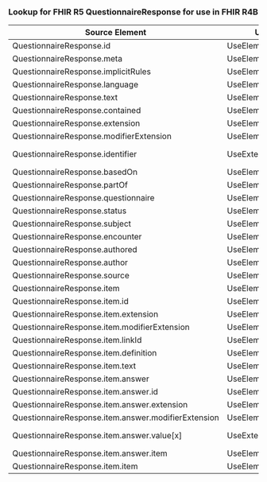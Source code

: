 ### Lookup for FHIR R5 QuestionnaireResponse for use in FHIR R4B

| Source Element | Usage | Target |
| -------------- | ----- | ------ |
| QuestionnaireResponse.id | UseElementRenamed | QuestionnaireResponse.id |
| QuestionnaireResponse.meta | UseElementRenamed | QuestionnaireResponse.meta |
| QuestionnaireResponse.implicitRules | UseElementRenamed | QuestionnaireResponse.implicitRules |
| QuestionnaireResponse.language | UseElementRenamed | QuestionnaireResponse.language |
| QuestionnaireResponse.text | UseElementRenamed | QuestionnaireResponse.text |
| QuestionnaireResponse.contained | UseElementRenamed | QuestionnaireResponse.contained |
| QuestionnaireResponse.extension | UseElementRenamed | QuestionnaireResponse.extension |
| QuestionnaireResponse.modifierExtension | UseElementRenamed | QuestionnaireResponse.modifierExtension |
| QuestionnaireResponse.identifier | UseExtension | http://hl7.org/fhir/5.0/StructureDefinition/extension-QuestionnaireResponse.identifier |
| QuestionnaireResponse.basedOn | UseElementRenamed | QuestionnaireResponse.basedOn |
| QuestionnaireResponse.partOf | UseElementRenamed | QuestionnaireResponse.partOf |
| QuestionnaireResponse.questionnaire | UseElementRenamed | QuestionnaireResponse.questionnaire |
| QuestionnaireResponse.status | UseElementRenamed | QuestionnaireResponse.status |
| QuestionnaireResponse.subject | UseElementRenamed | QuestionnaireResponse.subject |
| QuestionnaireResponse.encounter | UseElementRenamed | QuestionnaireResponse.encounter |
| QuestionnaireResponse.authored | UseElementRenamed | QuestionnaireResponse.authored |
| QuestionnaireResponse.author | UseElementRenamed | QuestionnaireResponse.author |
| QuestionnaireResponse.source | UseElementRenamed | QuestionnaireResponse.source |
| QuestionnaireResponse.item | UseElementRenamed | QuestionnaireResponse.item |
| QuestionnaireResponse.item.id | UseElementRenamed | QuestionnaireResponse.item.id |
| QuestionnaireResponse.item.extension | UseElementRenamed | QuestionnaireResponse.item.extension |
| QuestionnaireResponse.item.modifierExtension | UseElementRenamed | QuestionnaireResponse.item.modifierExtension |
| QuestionnaireResponse.item.linkId | UseElementRenamed | QuestionnaireResponse.item.linkId |
| QuestionnaireResponse.item.definition | UseElementRenamed | QuestionnaireResponse.item.definition |
| QuestionnaireResponse.item.text | UseElementRenamed | QuestionnaireResponse.item.text |
| QuestionnaireResponse.item.answer | UseElementRenamed | QuestionnaireResponse.item.answer |
| QuestionnaireResponse.item.answer.id | UseElementRenamed | QuestionnaireResponse.item.answer.id |
| QuestionnaireResponse.item.answer.extension | UseElementRenamed | QuestionnaireResponse.item.answer.extension |
| QuestionnaireResponse.item.answer.modifierExtension | UseElementRenamed | QuestionnaireResponse.item.answer.modifierExtension |
| QuestionnaireResponse.item.answer.value[x] | UseExtension | http://hl7.org/fhir/5.0/StructureDefinition/extension-QuestionnaireResponse.item.answer.value |
| QuestionnaireResponse.item.answer.item | UseElementRenamed | QuestionnaireResponse.item.answer.item |
| QuestionnaireResponse.item.item | UseElementRenamed | QuestionnaireResponse.item.item |
